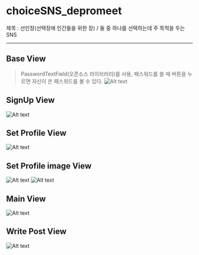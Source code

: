 # choiceSNS_depromeet
제목 : 선인장(선택장애 인간들을 위한 장) / 둘 중 하나를 선택하는데 주 목적을 두는 SNS

- - -

## Base View
> PasswordTextField(오픈소스 라이브러리)를 사용, 패스워드를 쓸 때 버튼을 누르면 자신이 쓴 패스워드를 볼 수 있다.
![Alt text](/Screenshot/imgSignIn.png)

## SignUp View
![Alt text](/Screenshot/imgSignUp.png)

## Set Profile View
![Alt text](/Screenshot/imgSetProfile.png)

## Set Profile image View
![Alt text](/Screenshot/imgSetImage.png)
![Alt text](/Screenshot/imgCropper.png)

## Main View
![Alt text](/Screenshot/imgPosts.png)

## Write Post View
![Alt text](/Screenshot/imgWritePost.png)
